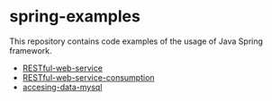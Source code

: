 # spring-examples
This repository contains code examples of the usage of Java Spring framework.

- [RESTful-web-service](https://spring.io/guides/gs/rest-service/)
- [RESTful-web-service-consumption](https://spring.io/guides/gs/consuming-rest/)
- [accesing-data-mysql](https://spring.io/guides/gs/accessing-data-mysql/)
